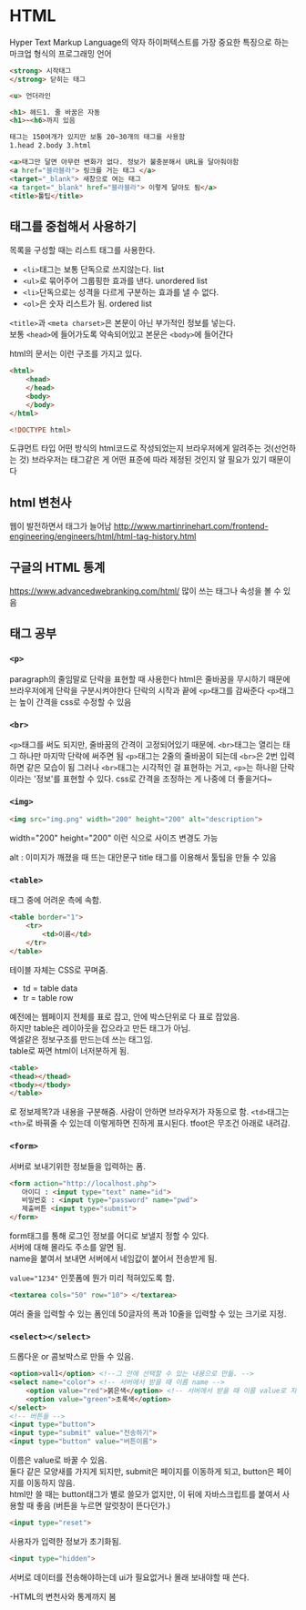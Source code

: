# HTML

Hyper Text Markup Language의 약자
하이퍼텍스트를 가장 중요한 특징으로 하는 마크업 형식의 프로그래밍 언어

```html
<strong> 시작태그
</strong> 닫히는 태그

<u> 언더라인

<h1> 헤드1. 줄 바꿈은 자동
<h1>~<h6>까지 있음

태그는 150여개가 있지만 보통 20~30개의 태그를 사용함
1.head 2.body 3.html

<a>태그만 달면 아무런 변화가 없다. 정보가 불충분해서 URL을 달아줘야함
<a href="블라블라"> 링크를 거는 태그 </a>
<target="_blank"> 새창으로 여는 태그
<a target="_blank" href="블라블라"> 이렇게 달아도 됨</a>
<title>툴팁</title>
```

## 태그를 중첩해서 사용하기

목록을 구성할 때는 리스트 태그를 사용한다.

- `<li>`태그는 보통 단독으로 쓰지않는다. list
- `<ul>`로 묶어주어 그룹핑한 효과를 낸다. unordered list
- `<li>`단독으로는 성격을 다르게 구분하는 효과를 낼 수 없다.
- `<ol>`은 숫자 리스트가 됨. ordered list

`<title>`과 `<meta charset>`은 본문이 아닌 부가적인 정보를 넣는다.  
보통 `<head>`에 들어가도록 약속되어있고 본문은 `<body>`에 들어간다

html의 문서는 이런 구조를 가지고 있다.

```html
<html>
    <head>
    </head>
    <body>
    </body>
</html>
```

```html
<!DOCTYPE html>
```

도큐먼트 타입
어떤 방식의 html코드로 작성되었는지 브라우저에게 알려주는 것(선언하는 것)
브라우저는 태그같은 게 어떤 표준에 따라 제정된 것인지 알 필요가 있기 때문이다


## html 변천사

웹이 발전하면서 태그가 늘어남
http://www.martinrinehart.com/frontend-engineering/engineers/html/html-tag-history.html

## 구글의 HTML 통계
https://www.advancedwebranking.com/html/
많이 쓰는 태그나 속성을 볼 수 있음

## 태그 공부

### `<p>`

paragraph의 줄임말로 단락을 표현할 때 사용한다
html은 줄바꿈을 무시하기 때문에 브라우저에게 단락을 구분시켜야한다
단락의 시작과 끝에 `<p>`태그를 감싸준다
`<p>`태그는 높이 간격을 css로 수정할 수 있음

### `<br>`

`<p>`태그를 써도 되지만, 줄바꿈의 간격이 고정되어있기 때문에.
`<br>`태그는 열리는 태그 하나만 마지막 단락에 써주면 됨
`<p>`태그는 2줄의 줄바꿈이 되는데 `<br>`은 2번 입력하면 같은 모습이 됨
그러나 `<br>`태그는 시각적인 걸 표현하는 거고, `<p>`는 하나읟 단락이라는 '정보'를 표현할 수 있다. css로 간격을 조정하는 게 나중에 더 좋을거다~

### `<img>`

```html
<img src="img.png" width="200" height="200" alt="description">
```

width="200" height="200" 이런 식으로 사이즈 변경도 가능

alt : 이미지가 깨졌을 때 뜨는 대안문구
title 태그를 이용해서 툴팁을 만들 수 있음

### `<table>`

태그 중에 어려운 측에 속함.

```html
<table border="1">
    <tr>
        <td>이름</td> 
    </tr>
</table>
```

테이블 자체는 CSS로 꾸며줌.

- td = table data
- tr = table row

예전에는 웹페이지 전체를 표로 잡고, 안에 박스단위로 다 표로 잡았음.  
하지만 table은 레이아웃을 잡으라고 만든 태그가 아님.  
엑셀같은 정보구조를 만드는데 쓰는 태그임.  
table로 짜면 html이 너저분하게 됨.

```html
<table>
<thead></thead>
<tbody></tbody>
</table>
```

로 정보제목?과 내용을 구분해줌.
사람이 안하면 브라우저가 자동으로 함.
`<td>`태그는 `<th>`로 바꿔줄 수 있는데 이렇게하면 진하게 표시된다.
tfoot은 무조건 아래로 내려감.

### `<form>`

서버로 보내기위한 정보들을 입력하는 폼.

```html
<form action="http://localhost.php">
   아이디 : <input type="text" name="id">
   비밀번호 : <input type="password" name="pwd">
   제출버튼 <input type="submit">
</form>
```

form태그를 통해 로그인 정보를 어디로 보낼지 정할 수 있다.  
서버에 대해 몰라도 주소를 알면 됨.  
name을 붙여서 보내면 서버에서 네임값이 붙어서 전송받게 됨.

`value="1234"` 인풋폼에 뭔가 미리 적혀있도록 함.

```html
<textarea cols="50" row="10"> </textarea>
```

여러 줄을 입력할 수 있는 폼인데 50글자의 폭과 10줄을 입력할 수 있는 크기로 지정.

### `<select></select>`

드롭다운 or 콤보박스로 만들 수 있음.

```html
<option>val1</option> <!--그 안에 선택할 수 있는 내용으로 만듦. -->
<select name="color"> <!-- 서버에서 받을 때 이름 name -->
    <option value="red">붉은색</option> <!-- 서버에서 받을 때 이름 value로 지정 -->
    <option value="green">초록색</option>
</select>
<!-- 버튼들 -->
<input type="button">
<input type="submit" value="전송하기">
<input type="button" value="버튼이름">
```

이름은 value로 바꿀 수 있음.  
둘다 같은 모양새를 가지게 되지만, submit은 페이지를 이동하게 되고, button은 페이지를 이동하지 않음.  
html만 쓸 때는 button태그가 별로 쓸모가 없지만, 이 뒤에 자바스크립트를 붙여서 사용할 때 좋음 (버튼을 누르면 알럿창이 뜬다던가.)

```html
<input type="reset">
```

사용자가 입력한 정보가 초기화됨.

```html
<input type="hidden">
```

서버로 데이터를 전송해야하는데 ui가 필요없거나 몰래 보내야할 때 쓴다.

-HTML의 변천사와 통계까지 봄
